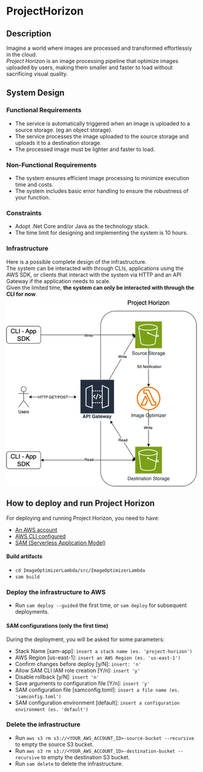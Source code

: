# ProjectHorizon
## Description
Imagine a world where images are processed and transformed effortlessly in the cloud.  
_Project Horizon_ is an image processing pipeline that optimize images uploaded by users, making them smaller and faster
to load without sacrificing visual quality.
## System Design

### Functional Requirements
- The service is automatically triggered when an image is uploaded to a source storage. (eg an object storage).
- The service processes the image uploaded to the source storage and uploads it to a destination storage.
- The processed image must be lighter and faster to load.

### Non-Functional Requirements
- The system ensures efficient image processing to minimize execution time and costs.
- The system includes basic error handling to ensure the robustness of your function.

### Constraints
- Adopt .Net Core and/or Java as the technology stack.
- The time limit for designing and implementing the system is 10 hours.

### Infrastructure
Here is a possible complete design of the infrastructure.  
The system can be interacted with through CLIs, applications using the AWS SDK, or clients that interact with the system
via HTTP and an API Gateway if the application needs to scale.  
Given the limited time, **the system can only be interacted with through the CLI for now**.  
![project-horizon.drawio.png](docs/project-horizon.drawio.png)

## How to deploy and run Project Horizon
For deploying and running Project Horizon, you need to have:  
- [An AWS account](https://aws.amazon.com/account/?nc1=h_ls)
- [AWS CLI configured](https://docs.aws.amazon.com/cli/latest/userguide/cli-chap-getting-started.html)
- [SAM (Serverless Application Model)](https://docs.aws.amazon.com/serverless-application-model/latest/developerguide/install-sam-cli.html#install-sam-cli-instructions)

#### Build artifacts
- `cd ImageOptimizerLambda/src/ImageOptimizerLambda`
- `sam build`
### Deploy the infrastructure to AWS
- Run `sam deploy --guided` the first time, or `sam deploy` for subsequent deployments.
#### SAM configurations (only the first time)
During the deployment, you will be asked for some parameters:
- Stack Name [sam-app]: `insert a stack name (es. 'project-horizon')`
- AWS Region [us-east-1]: `insert an AWS Region (es. 'us-east-1')`
- Confirm changes before deploy [y/N]: `insert: 'n'`
- Allow SAM CLI IAM role creation [Y/n]: `insert 'y'`
- Disable rollback [y/N]: `insert 'n'`
- Save arguments to configuration file [Y/n]: `insert 'y'`
- SAM configuration file [samconfig.toml]: `insert a file name (es. 'samconfig.toml')`
- SAM configuration environment [default]: `insert a configuration environment (es. 'default')`

### Delete the infrastructure
- Run `aws s3 rm s3://<YOUR_AWS_ACCOUNT_ID>-source-bucket --recursive` to empty the source S3 bucket.
- Run `aws s3 rm s3://<YOUR_AWS_ACCOUNT_ID>-destination-bucket --recursive` to empty the destination S3 bucket.
- Run `sam delete` to delete the infrastructure.
